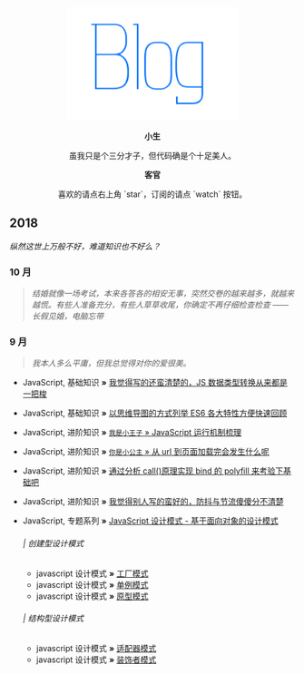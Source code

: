 <p align="center">
  <a href="https://github.com/wulang8353/DO-THE-JS-BETTER/issues">
  <img width="300" height="200" alt="creeperyang's blog" src="./img/logo.png">
  </a>
</p>

<p align="center" size=7><b>小生</b></p>

<p align="center">虽我只是个三分才子，但代码确是个十足美人。</p>

<p align="center"><b>客官</b></p>

<p align="center">喜欢的请点右上角 `star`，订阅的请点 `watch` 按钮。</p>

## 2018

_纵然这世上万般不好，难道知识也不好么？_

### 10 月

> _结婚就像一场考试，本来各答各的相安无事，突然交卷的越来越多，就越来越慌。有些人准备充分，有些人草草收尾，你确定不再仔细检查检查 —— 长假见婚，电脑忘带_

### 9 月

> _我本人多么平庸，但我总觉得对你的爱很美。_

- JavaScript, 基础知识 **»** [我觉得写的还蛮清楚的，JS 数据类型转换从来都是一把梭](https://github.com/wulang8353/DO-THE-JS-BETTER/issues/1)

- JavaScript, 基础知识 **»** [以思维导图的方式列举 ES6 各大特性方便快速回顾](docs/es6/es6.md)

- JavaScript, 进阶知识 **»** [`我是小王子` » JavaScript 运行机制梳理](https://github.com/wulang8353/DO-THE-JS-BETTER/issues/6)

- JavaScript, 进阶知识 **»** [`你是小公主` » 从 url 到页面加载完会发生什么呢](https://github.com/wulang8353/DO-THE-JS-BETTER/issues/7)

- JavaScript, 进阶知识 **»** [通过分析 call()原理实现 bind 的 polyfill 来考验下基础吧](https://github.com/wulang8353/DO-THE-JS-BETTER/issues/2)

- JavaScript, 进阶知识 **»** [我觉得别人写的蛮好的，防抖与节流傻傻分不清楚](https://github.com/wulang8353/DO-THE-JS-BETTER/issues/4)

- JavaScript, 专题系列 **»** [JavaScript 设计模式 - 基于面向对象的设计模式](docs/design-for-object/面向对象的理解.md)

  ###### | 创建型设计模式

  - javascript 设计模式 **»** [工厂模式](docs/design-for-object/工厂模式.md)
  - javascript 设计模式 **»** [单例模式](docs/design-for-object/单例模式.md)
  - javascript 设计模式 **»** [原型模式](docs/design-for-object/原型模式.md)

  ###### | 结构型设计模式

  - javascript 设计模式 **»** [适配器模式](docs/design-for-object/适配器模式.md)
  - javascript 设计模式 **»** [装饰者模式](docs/design-for-object/装饰者模式.md)
    <!-- * javascript设计模式 **»** [代理模式](./design-for-object/代理模式.md)
  - javascript 设计模式 **»** [外观模式](./design-for-object/外观模式.md)
  - javascript 设计模式 **»** [桥接模式](./design-for-object/桥接模式.md)
  - javascript 设计模式 **»** [组合模式](./design-for-object/组合模式.md)
  - javascript 设计模式 **»** [享元模式](./design-for-object/享元模式.md)

  ###### | 行为型设计模式

  - javascript 设计模式 **»** [观察者模式](./design-for-object/观察者模式.md)
  - javascript 设计模式 **»** [迭代器模式](./design-for-object/迭代器模式.md)
  - javascript 设计模式 **»** [状态模式](./design-for-object/状态模式.md)
  - javascript 设计模式 **»** [策略模式](./design-for-object/策略模式.md)
  - javascript 设计模式 **»** [模板方法模式](./design-for-object/模板方法模式.md)
  - javascript 设计模式 **»** [命令模式](./design-for-object/命令模式.md)
  - javascript 设计模式 **»** [备忘录模式](./design-for-object/备忘录模式.md)
  - javascript 设计模式 **»** [中介者模式](./design-for-object/中介者模式.md)
  - javascript 设计模式 **»** [访问者模式](./design-for-object/访问者模式.md)
  - javascript 设计模式 **»** [职责链模式](./design-for-object/职责链模式.md)
  - javascript 设计模式 **»** [解释器模式](./design-for-object/解释器模式.md) -->

### 提高开发效率的小方面

> _如果你不珍惜我，那过了这个村，我在下个村等你。_

- 插件 **»** [VSCode 插件推荐 - npm 高效插件](https://github.com/wulang8353/DO-THE-JS-BETTER/issues/8)

- 插件 **»** [VSCode 插件推荐 - npm 命令管理](https://github.com/wulang8353/DO-THE-JS-BETTER/issues/5)
